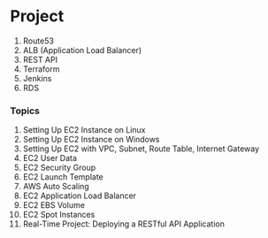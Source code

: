 # Project 
1. Route53
2. ALB  (Application Load Balancer)
3. REST API
4. Terraform
5. Jenkins
6. RDS


### Topics 
1. Setting Up EC2 Instance on Linux
2. Setting Up EC2 Instance on Windows
3. Setting Up EC2 with VPC, Subnet, Route Table, Internet Gateway 
4. EC2 User Data 
5. EC2 Security Group
6. EC2 Launch Template
7. AWS Auto Scaling
8. EC2 Application Load Balancer
9. EC2 EBS Volume
10. EC2 Spot Instances
11. Real-Time Project: Deploying a RESTful API Application 








